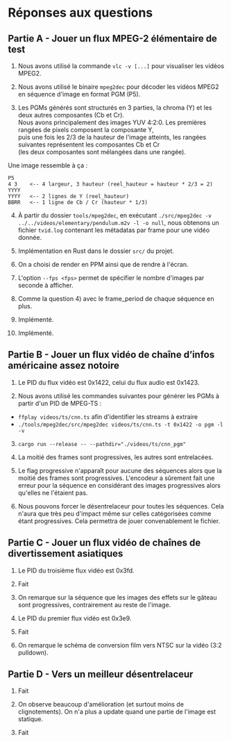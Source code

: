 # Réponses aux questions

## Partie A - Jouer un flux MPEG-2 élémentaire de test

1. Nous avons utilisé la commande `vlc -v [...]` pour visualiser les vidéos MPEG2.

2. Nous avons utilisé le binaire `mpeg2dec` pour décoder les vidéos MPEG2 en séquence d'image en format PGM (P5).

3. Les PGMs générés sont structurés en 3 parties, la chroma (Y) et les deux autres composantes (Cb et Cr). \
   Nous avons principalement des images YUV 4:2:0. Les premières rangées de pixels composent la composante Y, \
   puis une fois les 2/3 de la hauteur de l'image atteints, les rangées suivantes représentent les composantes Cb et Cr \
    (les deux composantes sont mélangées dans une rangée).

Une image ressemble à ça :

```text
P5
4 3    <-- 4 largeur, 3 hauteur (reel_hauteur = hauteur * 2/3 = 2)
YYYY
YYYY   <-- 2 lignes de Y (reel_hauteur)
BBRR   <-- 1 ligne de Cb / Cr (hauteur * 1/3)
```

4. À partir du dossier `tools/mpeg2dec`, en exécutant `./src/mpeg2dec -v ../../videos/elementary/pendulum.m2v -l -o null`, nous obtenons un fichier `tvid.log` contenant les métadatas par frame pour une vidéo donnée.

5. Implémentation en Rust dans le dossier `src/` du projet.

6. On a choisi de render en PPM ainsi que de rendre à l'écran.

7. L'option `--fps <fps>` permet de spécifier le nombre d'images par seconde à afficher.

8. Comme la question 4) avec le frame_period de chaque séquence en plus.

9. Implémenté.

10. Implémenté.

## Partie B - Jouer un flux vidéo de chaîne d’infos américaine assez notoire

1. Le PID du flux vidéo est 0x1422, celui du flux audio est 0x1423.

2. Nous avons utilisé les commandes suivantes pour générer les PGMs à partir d'un PID de MPEG-TS :

- `ffplay videos/ts/cnn.ts` afin d'identifier les streams à extraire
- `./tools/mpeg2dec/src/mpeg2dec videos/ts/cnn.ts -t 0x1422 -o pgm -l -v`

3. `cargo run --release -- --pathdir="./videos/ts/cnn_pgm"`

4. La moitié des frames sont progressives, les autres sont entrelacées.

5. Le flag progressive n'apparaît pour aucune des séquences alors que la moitié des frames sont progressives. L'encodeur a sûrement fait une erreur pour la séquence en considérant des images progressives alors qu'elles ne l'étaient pas.

6. Nous pouvons forcer le désentrelaceur pour toutes les séquences. Cela n'aura que très peu d'impact même sur celles catégorisées comme étant progressives. Cela permettra de jouer convenablement le fichier.

## Partie C - Jouer un flux vidéo de chaînes de divertissement asiatiques

1. Le PID du troisième flux vidéo est 0x3fd.

2. Fait

3. On remarque sur la séquence que les images des effets sur le gâteau sont progressives, contrairement au reste de l'image.

4. Le PID du premier flux vidéo est 0x3e9.

5. Fait

6. On remarque le schéma de conversion film vers NTSC sur la vidéo (3:2 pulldown).

## Partie D - Vers un meilleur désentrelaceur

1. Fait

2. On observe beaucoup d'amélioration (et surtout moins de clignotements). On n'a plus a update quand une partie de l'image est statique.

3. Fait
